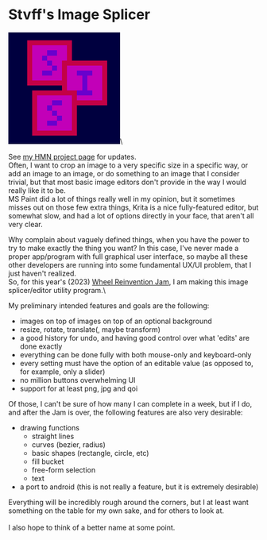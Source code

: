 # Stvff's Image Splicer
![SIS logo, consists of three boxes with the letters in them](/sis_logo.png "SIS logo, consists of three boxes with the letters in them")\

See [my HMN project page](https://handmade.network/p/434/stvff-s-image-splicer/) for updates.\
Often, I want to crop an image to a very specific size in a specific way, or add an image to an image,
or do something to an image that I consider trivial, but that most basic image editors don't provide in the way I would really like it to be.\
MS Paint did a lot of things really well in my opinion, but it sometimes misses out on those few extra things, Krita is a nice fully-featured editor,
but somewhat slow, and had a lot of options directly in your face, that aren't all very clear.

Why complain about vaguely defined things, when you have the power to try to make exactly the thing you want? In this case, I've never made a proper app/program with full graphical
user interface, so maybe all these other developers are running into some fundamental UX/UI problem, that I just haven't realized.\
So, for this year's (2023) [Wheel Reinvention Jam](https://handmade.network/jam/2023), I am making this image splicer/editor utility program.\

My preliminary intended features and goals are the following:
- images on top of images on top of an optional background
- resize, rotate, translate(, maybe transform)
- a good history for undo, and having good control over what 'edits' are done exactly
- everything can be done fully with both mouse-only and keyboard-only
- every setting must have the option of an editable value (as opposed to, for example, only a slider)
- no million buttons overwhelming UI
- support for at least png, jpg and qoi

Of those, I can't be sure of how many I can complete in a week, but if I do, and after the Jam is over, the following features are also very desirable:
- drawing functions
  - straight lines
  - curves (bezier, radius)
  - basic shapes (rectangle, circle, etc)
  - fill bucket
  - free-form selection
  - text
- a port to android (this is not really a feature, but it is extremely desirable)

Everything will be incredibly rough around the corners, but I at least want something on the table for my own sake, and for others to look at.\
\
I also hope to think of a better name at some point.

